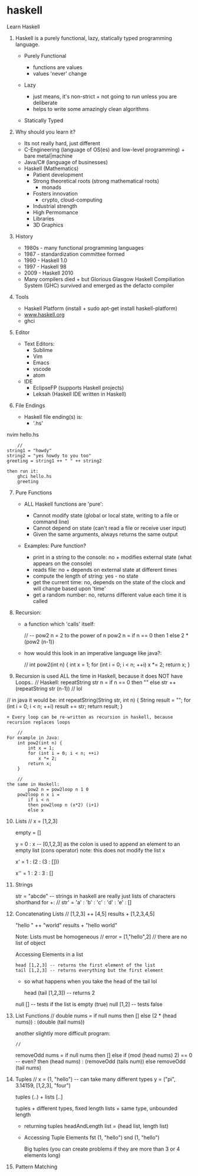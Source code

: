 # haskell
Learn Haskell
1. Haskell is a purely functional, lazy, statically typed programming language.
	+ Purely Functional
		+ functions are values 
		+ values 'never' change
	
	+ Lazy
		+ just means, it's non-strict + not going to run unless you are deliberate
		+ helps to write some amazingly clean algorithms

	+ Statically Typed 
	

2. Why should you learn it?
	+ Its not really hard, just different 
	+ C-Engineering (language of OS(es) and low-level programming) + bare metal|machine
	+ Java/C# (language of businesses) 
	+ Haskell (Mathematics) 
		+ Patient development 
		+ Strong theoretical roots (strong mathematical roots) 
			+ monads 
		+ Fosters innovation 
			+ crypto, cloud-computing
		+ Industrial strength 
		+ High Permomance
		+ Libraries 
		+ 3D Graphics

3. History 
	+ 1980s - many functional programming languages 
	+ 1987 - standardization committee formed
	+ 1990 - Haskell 1.0
	+ 1997 - Haskell 98 
	+ 2009 - Haskell 2010 
	+ Many compilers died + but Glorious Glasgow Haskell Compiliation System (GHC) survived and emerged as the defacto compiler

4. Tools 
	+ Haskell Platform (install + sudo apt-get install haskell-platform) 
	+ www.haskell.org 
	+ ghci 

5. Editor
	+ Text Editors:
		+ Sublime
		+ Vim
		+ Emacs 
		+ vscode
		+ atom
	+ IDE
		+ EclipseFP (supports Haskell projects)
		+ Leksah (Haskell IDE written in Haskell) 

6. File Endings

	+ Haskell file ending(s) is:
		+ '.hs'


<ex1> 
nvim hello.hs 

        //
	string1 = "howdy"
	string2 = "yes howdy to you too"
	greeting = string1 ++ " " ++ string2 

	then run it:
		ghci hello.hs
		greeting


7. Pure Functions 
	+ ALL Haskell functions are 'pure':
		+ Cannot modify state (global or local state, writing to a file or command line) 
		+ Cannot depend on state (can't read a file or receive user input) 
		+ Given the same arguments, always returns the same output  

	+ Examples:
		Pure function?	
		+ print in a string to the console: no + modifies external state (what appears on the console) 
		+ reads file: no + depends on external state at different times
		+ compute the length of string: yes - no state 
		+ get the current time: no, depends on the state of the clock and will change based upon 'time'
		+ get a random number: no, returns different value each time it is called 

8. Recursion: 
	+ a function which 'calls' itself:

         //
	 -- pow2 n = 2 to the power of n
	 pow2 n =
	    if n == 0
	    then 1
	    else 2 * (pow2 (n-1)) 
		
	+ how would this look in an imperative language like java?: 

        //
		 int pow2(int n) {
		    int x = 1;
		    for (int i = 0; i < n; ++i)
		    	x *= 2;
		    return x;
		   } 

9.  Recursion is used ALL the time in Haskell, because it does NOT have Loops.. 
//
Haskell:
repeatString str n = 
	if n == 0 
	then "" 
	else str ++ (repeatString str (n-1)) // lol  


//
in java it would be:
int repeatString(String str, int n) {
	String result = ""; 
	for (int i = 0; i < n; ++i)
		result += str;
	return result; 
} 
		 

	+ Every loop can be re-written as recursion in haskell, because recursion replaces loops

        //
	For example in Java:
		int pow2(int n) {
			int x = 1; 
			for (int i = 0; i < n; ++i)
				x *= 2;
			return x;
		} 

        //		
	the same in Haskell:
	        pow2 n = pow2loop n 1 0 
		pow2loop n x i = 
			if i < n
			then pow2loop n (x*2) (i+1)
			else x


10. Lists 
        //
 	x = [1,2,3] 

	empty = [] 

	y = 0 : x -- [0,1,2,3] as the colon is used to append an element to an empty list (cons operator) 
		note: this does not modify the list x 

	x' = 1 : (2 : (3 : [])) 

	x'' = 1 : 2 : 3 : [] 


11. Strings 

	str = "abcde" -- strings in haskell are really just lists of characters 
		shorthand for +: 
        //
	str' = 'a' : 'b' : 'c' : 'd' : 'e' : [] 

12. Concatenating Lists 
        //
	[1,2,3] ++ [4,5]
	results + [1,2,3,4,5]

	"hello " ++ "world" 
	results + "hello world" 
	

	Note: Lists must be homogeneous 
        //
		error = [1,"hello",2] // there are no list of object 


	Accessing Elements in a list 

		head [1,2,3] -- returns the first element of the list 
		tail [1,2,3] -- returns everything but the first element 

	+ so what happens when you take the head of the tail lol

		head (tail [1,2,3]) -- returns 2 

	null [] -- tests if the list is empty (true) 
	null [1,2] -- tests false

12. List Functions 
        //
	double nums = 
	if null nums
	then [] 
	else (2 * (head nums)) : (double (tail nums)) 


	another slightly more difficult program:
	
        //
	removeOdd nums =
	   if null nums
	   then [] 
	   else
	     if (mod (head nums) 2) == 0 -- even? 
	     then (head nums) : (removeOdd (tails num)) 
	     else removeOdd (tail nums) 


13. Tuples 
        //
	x = (1, "hello") -- can take many different types 
	y = ("pi", 3.14159, [1,2,3], "four")

	tuples (..) + lists [..] 

	tuples + different types, fixed length
	lists + same type, unbounded length 

	+ returning tuples 
		headAndLength list = (head list, length list) 

	+ Accessing Tuple Elements
		fst (1, "hello") 
		snd (1, "hello") 

		Big tuples (you can create problems if they are more than 3 or 4 elements long) 


14. Pattern Matching
